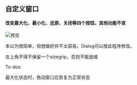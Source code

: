 ## 自定义窗口
#### 改变最大化、最小化、还原、关闭等四个按钮，其他功能不变

![预览](https://raw.githubusercontent.com/rjosodtssp/Qt-Turtorial/master/CustomFrameWindow/app.png)

本以为很简单，但想做好并不太容易。Dialog可以按此程序修改。

左上角不得不保留一个sizegrip，否则不能放缩

To-dos:

最大化状态时，拖动窗口应恢复为正常状态
